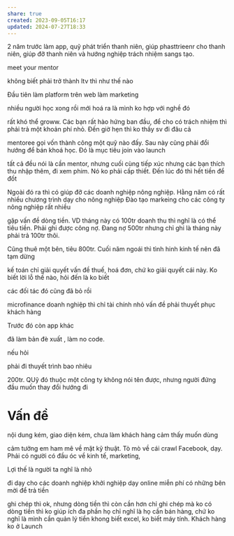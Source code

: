 ```yaml
---
share: true
created: 2023-09-05T16:17
updated: 2024-07-27T18:33
---
```


2 năm trước làm app, quỹ phát triển thanh niên, giúp phasttrieenr cho thanh niên, giúp đỡ thanh niên và hướng nghiệp
trách nhiệm sangs tạo.

meet  your mentor 

không biết phải trở thành ltv thì như  thế nào

Đầu tiên làm platform trên web 
làm marketing 

nhiều người học xong rồi mới hoá ra là mình ko hợp  với nghề đó


rất khó thể groww. Các bạn rất hào hứng ban đầu, để cho có trách  nhiệm thì phải  trả một khoản phí nhỏ. Đến giờ hẹn thì ko  thấy sv đi đâu cả

mentoree gọi vốn thành công một quỹ nào đấy. Sau này cũng phải đổi hướng để bán khoá học. Đó là mục tiêu join vào launch

tất cả đều nói là cần mentor, nhưng cuối cùng tiếp xúc nhưng các bạn thích thu nhập thêm, đi xem phim. Nó ko phải cấp thiết. Đến lúc đó thì hết tiền để đốt

Ngoài đó ra thì có giúp đỡ các doanh nghiệp nông nghiệp. Hằng năm có rất nhiều chương trình dạy cho nông nghiệp
Đào tạo markeing cho các công ty nông nghiệp rất nhiều

gặp vấn đề dòng tiền. VD tháng này có 100tr doanh thu thì nghĩ là có thể tiêu tiền. Phải ghi được công nợ. Đang nợ 500tr nhưng chỉ ghi là tháng này phải trả 100tr thôi.

Cũng thuê một bên, tiêu 800tr. Cuối năm ngoái thì tình hinh kinh tế nên đã tạm dừng

kế toán chỉ giải quyết vấn đề thuế, hoá đơn, chứ ko giải quyết cái này. Ko biết lời lỗ thế nào, hỏi đến là ko biết

các đối tác đó cũng đã bỏ rồi

microfinance doanh nghiệp thì chỉ tài chính nhỏ
vấn đề phải thuyết phục khách hàng 

Trước đó còn app khác

đã làm bản đè xuất , làm no code. 

nếu hỏi 


phải đi thuyết trình bao nhiêu

200tr. QUỹ đó thuộc một công ty không nói tên được, nhưng người đứng đầu muốn thay đổi hướng đi


# Vấn đề
nội dung kém, giao diện kém, chưa làm khách hàng cảm thấy muốn dùng

cảm tưởng em ham mê về mặt kỹ thuật. Tò mò về cái crawl Facebook, dạy. Phải có người có đầu óc về kinh tế, marketing, 

Lợi thế là người ta nghĩ là nhỏ

đi dạy cho các doanh nghiệp khởi nghiệp
dạy online miễn phí
có những bên mời để trả tiền


ghi chép thì ok, nhưng dòng tiền thì còn cần hơn
chỉ ghi chép mà ko có dòng tiền thì ko giúp ích
đa phần họ chỉ nghĩ là họ cần bán hàng, chứ ko nghĩ là mình cần quản lý tiền
khong biết excel, ko biết máy tính. Khách hàng ko ở Launch
